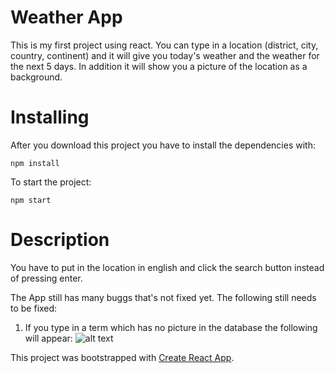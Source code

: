 # Weather App

This is my first project using react. You can type in a location (district, city, country, continent) and it will give you today's weather and the weather for the next 5 days. In addition it will show you a picture of the location as a background.

# Installing

After you download this project you have to install the dependencies with:

`npm install`

To start the project:

`npm start`


# Description

You have to put in the location in english and click the search button instead of pressing enter.

The App still has many buggs that's not fixed yet.
The following still needs to be fixed:

1. If you type in a term which has no picture in the database the following will appear:
![alt text](https://raw.github.com/LuqmanSatrio/WetterApp-React-/master/Buggs-Screenshot/unhandledPictureError.png)

This project was bootstrapped with [Create React App](https://github.com/facebookincubator/create-react-app).
